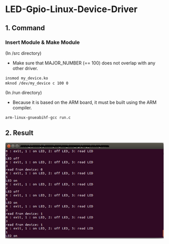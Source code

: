 # LED-Gpio-Linux-Device-Driver

## 1. Command

### Insert Module & Make Module

(In /src directory)

- Make sure that MAJOR_NUMBER (== 100) does not overlap with any other driver.

```
insmod my_device.ko
mknod /dev/my_device c 100 0
```

(In /run directory)

- Because it is based on the ARM board, it must be built using the ARM compiler.

```
arm-linux-gnueabihf-gcc run.c
```

## 2. Result

![result](https://github.com/ByeongGil-Jung/LED-Gpio-Linux-Device-Driver/blob/master/github/img/result.png)